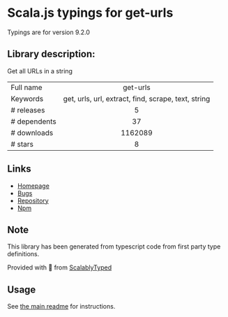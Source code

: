 
# Scala.js typings for get-urls

Typings are for version 9.2.0

## Library description:
Get all URLs in a string

|                    |                 |
| ------------------ | :-------------: |
| Full name          | get-urls |
| Keywords           | get, urls, url, extract, find, scrape, text, string |
| # releases         | 5 |
| # dependents       | 37 |
| # downloads        | 1162089 |
| # stars            | 8 |

## Links
- [Homepage](https://github.com/sindresorhus/get-urls#readme)
- [Bugs](https://github.com/sindresorhus/get-urls/issues)
- [Repository](https://github.com/sindresorhus/get-urls)
- [Npm](https://www.npmjs.com/package/get-urls)
    


## Note
This library has been generated from typescript code from first party type definitions.

Provided with :purple_heart: from [ScalablyTyped](https://github.com/oyvindberg/ScalablyTyped)

## Usage
See [the main readme](../../readme.md) for instructions.


